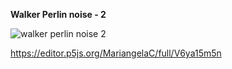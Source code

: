 **Walker Perlin noise - 2**

![walker perlin noise 2](https://user-images.githubusercontent.com/28058955/111543272-1c41df80-8773-11eb-873c-f2f1705ed49b.png)

https://editor.p5js.org/MariangelaC/full/V6ya15m5n
